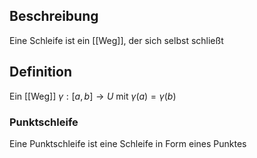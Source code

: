 ## Beschreibung
Eine Schleife ist ein [[Weg]], der sich selbst schließt

## Definition
Ein [[Weg]] $\gamma: [a, b] \to U$ mit $\gamma(a) = \gamma(b)$

### Punktschleife
Eine Punktschleife ist eine Schleife in Form eines Punktes